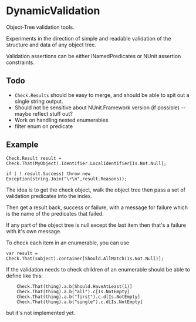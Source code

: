 DynamicValidation
=================

Object-Tree validation tools.

Experiments in the direction of simple and readable validation of the
structure and data of any object tree.

Validation assertions can be either INamedPredicates or NUnit assertion
constraints.

Todo
----
* `Check.Results` should be easy to merge, and should be able to spit out a single string output.
* Should not be sensitive about NUnit.Framework version (if possible) -- maybe reflect stuff out?
* Work on handling nested enumerables
* filter enum on predicate

Example
-------

```
Check.Result result = Check.That(MyObject).Identifier.LocalIdentifier[Is.Not.Null];

if ( ! result.Success) throw new Exception(string.Join("\r\n",result.Reasons));
```

The idea is to get the check object, walk the object tree
then pass a set of validation predicates into the index.

Then get a result back, success or failure, with a message
for failure which is the name of the predicates that failed.

If any part of the object tree is null except the last item
then that's a failure with it's own message.

To check each item in an enumerable, you can use
```
var result = Check.That(subject).container[Should.AllMatch(Is.Not.Null)];
```

If the validation needs to check children of an enumerable
should be able to define like this:
```
    Check.That(thing).a.b[Should.HaveAtLeast(1)]
    Check.That(thing).a.b("all").c[Is.NotEmpty]
    Check.That(thing).a.b("first").c.d[Is.NotEmpty]
    Check.That(thing).a.b("single").c.d[Is.NotEmpty]
```
but it's not implemented yet.
